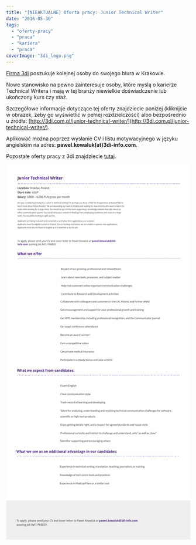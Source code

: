 ```yaml
---
title: "[NIEAKTUALNE] Oferta pracy: Junior Technical Writer"
date: "2016-05-30"
tags:
  - "oferty-pracy"
  - "praca"
  - "kariera"
  - "praca"
coverImage: "3di_logo.png"
---
```


[Firma 3di](http://www.3di.com.pl) poszukuje kolejnej osoby do swojego biura w
Krakowie.

Nowe stanowisko na pewno zainteresuje osoby, które myślą o karierze Technical
Writera i mają w tej branży niewielkie doświadczenie lub ukończony kurs czy
staż.

Szczegółowe informacje dotyczące tej oferty znajdziecie poniżej (kliknijcie w
obrazek, żeby go wyświetlić w pełnej rozdzielczości) albo bezpośrednio u źródła:
[http://3di.com.pl/junior-technical-writer/](http://3di.com.pl/junior-technical-writer/).

Aplikować można poprzez wysłanie CV i listu motywacyjnego w języku angielskim na
adres: **pawel.kowaluk(at)3di-info.com**.

Pozostałe oferty pracy z 3di znajdziecie [tutaj](http://3di.com.pl/career/).

[![Oferta pracy Junior Technical Writer 3di](images/junior-technical-writer-3di-june-2016.png)](http://techwriter.pl/wp-content/uploads/2016/05/junior-technical-writer-3di-june-2016.png)
